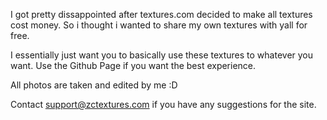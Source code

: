 I got pretty dissappointed after textures.com decided to make all textures cost money. So i thought i wanted to share my own textures with yall for free.

I essentially just want you to basically use these textures to whatever you want.
Use the Github Page if you want the best experience.

All photos are taken and edited by me :D

Contact support@zctextures.com if you have any suggestions for the site.
